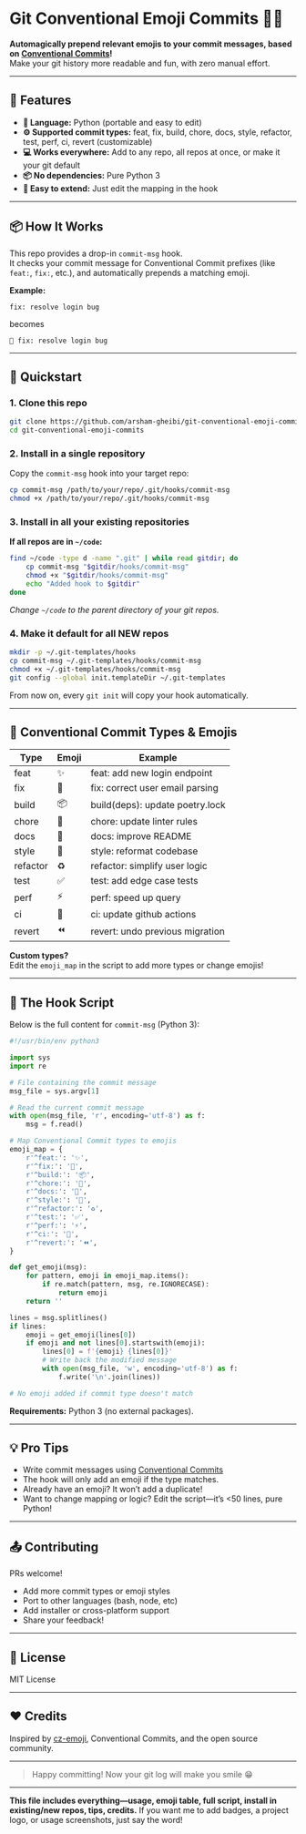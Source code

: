 # Git Conventional Emoji Commits 🚦✨

**Automagically prepend relevant emojis to your commit messages, based on [Conventional Commits](https://www.conventionalcommits.org/en/v1.0.0/)!**  
Make your git history more readable and fun, with zero manual effort.

---

## 🌟 Features

- **🐍 Language:** Python (portable and easy to edit)
- **⚙️ Supported commit types:** feat, fix, build, chore, docs, style, refactor, test, perf, ci, revert (customizable)
- **💻 Works everywhere:** Add to any repo, all repos at once, or make it your git default
- **📦 No dependencies:** Pure Python 3
- **🐇 Easy to extend:** Just edit the mapping in the hook

---

## 📦 How It Works

This repo provides a drop-in `commit-msg` hook.  
It checks your commit message for Conventional Commit prefixes (like `feat:`, `fix:`, etc.), and automatically prepends a matching emoji.

**Example:**

```
fix: resolve login bug
```

becomes

```
🐛 fix: resolve login bug
```

---

## 🚀 Quickstart

### 1. Clone this repo

```sh
git clone https://github.com/arsham-gheibi/git-conventional-emoji-commits.git
cd git-conventional-emoji-commits
```

### 2. Install in a single repository

Copy the `commit-msg` hook into your target repo:

```sh
cp commit-msg /path/to/your/repo/.git/hooks/commit-msg
chmod +x /path/to/your/repo/.git/hooks/commit-msg
```

### 3. Install in all your existing repositories

**If all repos are in `~/code`:**

```sh
find ~/code -type d -name ".git" | while read gitdir; do
    cp commit-msg "$gitdir/hooks/commit-msg"
    chmod +x "$gitdir/hooks/commit-msg"
    echo "Added hook to $gitdir"
done
```

_Change `~/code` to the parent directory of your git repos._

### 4. Make it default for all NEW repos

```sh
mkdir -p ~/.git-templates/hooks
cp commit-msg ~/.git-templates/hooks/commit-msg
chmod +x ~/.git-templates/hooks/commit-msg
git config --global init.templateDir ~/.git-templates
```

From now on, every `git init` will copy your hook automatically.

---

## 📝 Conventional Commit Types & Emojis

| Type     | Emoji | Example                         |
| -------- | ----- | ------------------------------- |
| feat     | ✨    | feat: add new login endpoint    |
| fix      | 🐛    | fix: correct user email parsing |
| build    | 📦    | build(deps): update poetry.lock |
| chore    | 🔧    | chore: update linter rules      |
| docs     | 📝    | docs: improve README            |
| style    | 💄    | style: reformat codebase        |
| refactor | ♻️    | refactor: simplify user logic   |
| test     | ✅    | test: add edge case tests       |
| perf     | ⚡️   | perf: speed up query            |
| ci       | 👷    | ci: update github actions       |
| revert   | ⏪    | revert: undo previous migration |

**Custom types?**  
Edit the `emoji_map` in the script to add more types or change emojis!

---

## 🐍 The Hook Script

Below is the full content for `commit-msg` (Python 3):

```python
#!/usr/bin/env python3

import sys
import re

# File containing the commit message
msg_file = sys.argv[1]

# Read the current commit message
with open(msg_file, 'r', encoding='utf-8') as f:
    msg = f.read()

# Map Conventional Commit types to emojis
emoji_map = {
    r'^feat:': '✨',
    r'^fix:': '🐛',
    r'^build:': '📦',
    r'^chore:': '🔧',
    r'^docs:': '📝',
    r'^style:': '💄',
    r'^refactor:': '♻️',
    r'^test:': '✅',
    r'^perf:': '⚡️',
    r'^ci:': '👷',
    r'^revert:': '⏪',
}

def get_emoji(msg):
    for pattern, emoji in emoji_map.items():
        if re.match(pattern, msg, re.IGNORECASE):
            return emoji
    return ''

lines = msg.splitlines()
if lines:
    emoji = get_emoji(lines[0])
    if emoji and not lines[0].startswith(emoji):
        lines[0] = f'{emoji} {lines[0]}'
        # Write back the modified message
        with open(msg_file, 'w', encoding='utf-8') as f:
            f.write('\n'.join(lines))

# No emoji added if commit type doesn't match
```

**Requirements:** Python 3 (no external packages).

---

## 💡 Pro Tips

- Write commit messages using [Conventional Commits](https://www.conventionalcommits.org/en/v1.0.0/)
- The hook will only add an emoji if the type matches.
- Already have an emoji? It won’t add a duplicate!
- Want to change mapping or logic? Edit the script—it’s <50 lines, pure Python!

---

## 📤 Contributing

PRs welcome!

- Add more commit types or emoji styles
- Port to other languages (bash, node, etc)
- Add installer or cross-platform support
- Share your feedback!

---

## 📄 License

MIT License

---

## ❤️ Credits

Inspired by [cz-emoji](https://github.com/ngryman/cz-emoji), Conventional Commits, and the open source community.

---

> Happy committing! Now your git log will make you smile 😁

---

**This file includes everything—usage, emoji table, full script, install in existing/new repos, tips, credits.**
If you want me to add badges, a project logo, or usage screenshots, just say the word!
